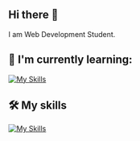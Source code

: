 ## Hi there 👋

I am Web Development Student.

## 🌱 I'm currently learning:

[![My Skills](https://skillicons.dev/icons?i=figma,react,nodejs)](https://skillicons.dev)

## 🛠️ My skills

[![My Skills](https://skillicons.dev/icons?i=git,github,html,css,tailwind,js,py,mysql,netlify)](https://skillicons.dev)


<!--
**vickneee/vickneee** is a ✨ _special_ ✨ repository because its `README.md` (this file) appears on your GitHub profile.

🔥 Web design draws my attention. Right now I'm exploring the Figma (software).

Here are some ideas to get you started:

- 🔭 I’m currently working on ...
- 🌱 I’m currently learning ...
- 👯 I’m looking to collaborate on ...
- 🤔 I’m looking for help with ...
- 💬 Ask me about ...
- 📫 How to reach me: ...
- 😄 Pronouns: ...
- ⚡ Fun fact: ...
-->
